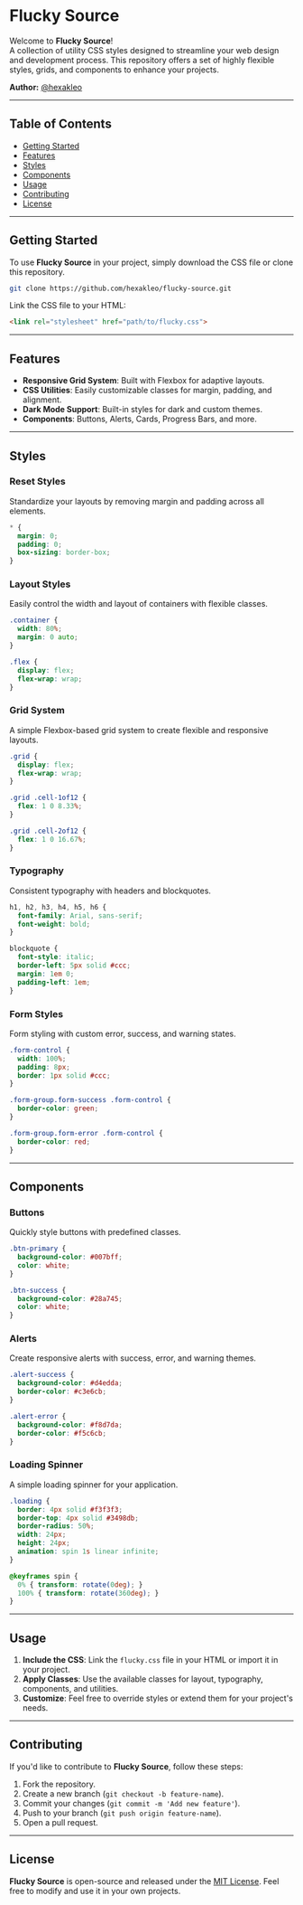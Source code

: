 # Flucky Source

Welcome to **Flucky Source**!  
A collection of utility CSS styles designed to streamline your web design and development process. This repository offers a set of highly flexible styles, grids, and components to enhance your projects.

**Author:** [@hexakleo](https://github.com/hexakleo)

---

## Table of Contents
- [Getting Started](#getting-started)
- [Features](#features)
- [Styles](#styles)
- [Components](#components)
- [Usage](#usage)
- [Contributing](#contributing)
- [License](#license)

---

## Getting Started

To use **Flucky Source** in your project, simply download the CSS file or clone this repository.

```bash
git clone https://github.com/hexakleo/flucky-source.git
```

Link the CSS file to your HTML:

```html
<link rel="stylesheet" href="path/to/flucky.css">
```

---

## Features

- **Responsive Grid System**: Built with Flexbox for adaptive layouts.
- **CSS Utilities**: Easily customizable classes for margin, padding, and alignment.
- **Dark Mode Support**: Built-in styles for dark and custom themes.
- **Components**: Buttons, Alerts, Cards, Progress Bars, and more.

---

## Styles

### Reset Styles
Standardize your layouts by removing margin and padding across all elements.

```css
* {
  margin: 0;
  padding: 0;
  box-sizing: border-box;
}
```

### Layout Styles
Easily control the width and layout of containers with flexible classes.

```css
.container {
  width: 80%;
  margin: 0 auto;
}

.flex {
  display: flex;
  flex-wrap: wrap;
}
```

### Grid System
A simple Flexbox-based grid system to create flexible and responsive layouts.

```css
.grid {
  display: flex;
  flex-wrap: wrap;
}

.grid .cell-1of12 {
  flex: 1 0 8.33%;
}

.grid .cell-2of12 {
  flex: 1 0 16.67%;
}
```

### Typography
Consistent typography with headers and blockquotes.

```css
h1, h2, h3, h4, h5, h6 {
  font-family: Arial, sans-serif;
  font-weight: bold;
}

blockquote {
  font-style: italic;
  border-left: 5px solid #ccc;
  margin: 1em 0;
  padding-left: 1em;
}
```

### Form Styles
Form styling with custom error, success, and warning states.

```css
.form-control {
  width: 100%;
  padding: 8px;
  border: 1px solid #ccc;
}

.form-group.form-success .form-control {
  border-color: green;
}

.form-group.form-error .form-control {
  border-color: red;
}
```

---

## Components

### Buttons
Quickly style buttons with predefined classes.

```css
.btn-primary {
  background-color: #007bff;
  color: white;
}

.btn-success {
  background-color: #28a745;
  color: white;
}
```

### Alerts
Create responsive alerts with success, error, and warning themes.

```css
.alert-success {
  background-color: #d4edda;
  border-color: #c3e6cb;
}

.alert-error {
  background-color: #f8d7da;
  border-color: #f5c6cb;
}
```

### Loading Spinner
A simple loading spinner for your application.

```css
.loading {
  border: 4px solid #f3f3f3;
  border-top: 4px solid #3498db;
  border-radius: 50%;
  width: 24px;
  height: 24px;
  animation: spin 1s linear infinite;
}

@keyframes spin {
  0% { transform: rotate(0deg); }
  100% { transform: rotate(360deg); }
}
```

---

## Usage

1. **Include the CSS**: Link the `flucky.css` file in your HTML or import it in your project.
2. **Apply Classes**: Use the available classes for layout, typography, components, and utilities.
3. **Customize**: Feel free to override styles or extend them for your project's needs.

---

## Contributing

If you'd like to contribute to **Flucky Source**, follow these steps:

1. Fork the repository.
2. Create a new branch (`git checkout -b feature-name`).
3. Commit your changes (`git commit -m 'Add new feature'`).
4. Push to your branch (`git push origin feature-name`).
5. Open a pull request.

---

## License

**Flucky Source** is open-source and released under the [MIT License](LICENSE). Feel free to modify and use it in your own projects.
